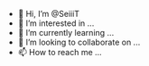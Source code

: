 - 👋 Hi, I’m @SeiiiT
- 👀 I’m interested in ...
- 🌱 I’m currently learning ...
- 💞️ I’m looking to collaborate on ...
- 📫 How to reach me ...

<!---
SeiiiT/SeiiiT is a ✨ special ✨ repository because its `README.md` (this file) appears on your GitHub profile.
You can click the Preview link to take a look at your changes.
--->
